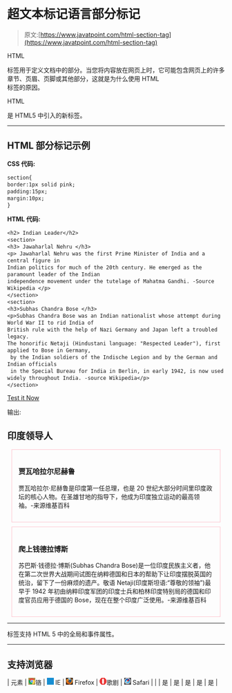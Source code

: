 # 超文本标记语言部分标记

> 原文:[https://www.javatpoint.com/html-section-tag](https://www.javatpoint.com/html-section-tag)

HTML

<section>标签用于定义文档中的部分。当您将内容放在网页上时，它可能包含网页上的许多章节、页眉、页脚或其他部分，这就是为什么使用 HTML

<section>标签的原因。</section>

</section>

HTML

<section>是 HTML5 中引入的新标签。</section>

* * *

## HTML 部分标记示例

**CSS 代码:**

```
section{
border:1px solid pink;
padding:15px;
margin:10px;
}

```

**HTML 代码:**

```
<h2> Indian Leader</h2>
<section>
<h3> Jawaharlal Nehru </h3>
<p> Jawaharlal Nehru was the first Prime Minister of India and a central figure in 
Indian politics for much of the 20th century. He emerged as the paramount leader of the Indian 
independence movement under the tutelage of Mahatma Gandhi. -Source Wikipedia </p>
</section>
<section>
<h3>Subhas Chandra Bose </h3>
<p>Subhas Chandra Bose was an Indian nationalist whose attempt during World War II to rid India of 
British rule with the help of Nazi Germany and Japan left a troubled legacy.
The honorific Netaji (Hindustani language: "Respected Leader"), first applied to Bose in Germany,
 by the Indian soldiers of the Indische Legion and by the German and Indian officials
 in the Special Bureau for India in Berlin, in early 1942, is now used widely throughout India. -source Wikipedia</p>
</section>

```

[Test it Now](https://www.javatpoint.com/oprweb/test.jsp?filename=htmlsectiontag1)

输出:

## 印度领导人

<section style="border:1px solid pink;padding:15px;margin:10px;">

### 贾瓦哈拉尔尼赫鲁

贾瓦哈拉尔·尼赫鲁是印度第一任总理，也是 20 世纪大部分时间里印度政坛的核心人物。在圣雄甘地的指导下，他成为印度独立运动的最高领袖。-来源维基百科

</section>

<section style="border:1px solid pink;padding:15px;margin:10px;">

### 爬上钱德拉博斯

苏巴斯·钱德拉·博斯(Subhas Chandra Bose)是一位印度民族主义者，他在第二次世界大战期间试图在纳粹德国和日本的帮助下让印度摆脱英国的统治，留下了一份麻烦的遗产。敬语 Netaji(印度斯坦语:“尊敬的领袖”)最早于 1942 年初由纳粹印度军团的印度士兵和柏林印度特别局的德国和印度官员应用于德国的 Bose，现在在整个印度广泛使用。-来源维基百科

</section>

* * *

<section>标签支持 HTML 5 中的全局和事件属性。</section>

* * *

## 支持浏览器

| 元素 | ![chrome browser](img/4fbdc93dc2016c5049ed108e7318df19.png)铬 | ![ie browser](img/83dd23df1fe8373fd5bf054b2c1dd88b.png) IE | ![firefox browser](img/4f001fff393888a8a807ed29b28145d1.png) Firefox | ![opera browser](img/6cad4a592cc69a052056a0577b4aac65.png)歌剧 | ![safari browser](img/a0f6a9711a92203c5dc5c127fe9c9fca.png) Safari |
|  | 是 | 是 | 是 | 是 | 是 |